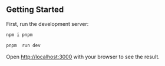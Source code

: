 
## Getting Started

First, run the development server:

```bash
npm i pnpm

pnpm  run dev
```

Open [http://localhost:3000](http://localhost:3000) with your browser to see the result.

